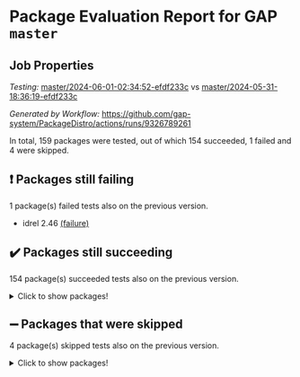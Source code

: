 # Package Evaluation Report for GAP `master`

## Job Properties

*Testing:* [master/2024-06-01-02:34:52-efdf233c](https://github.com/gap-system/PackageDistro/blob/data/reports/master/2024-06-01-02:34:52-efdf233c) vs [master/2024-05-31-18:36:19-efdf233c](https://github.com/gap-system/PackageDistro/blob/data/reports/master/2024-05-31-18:36:19-efdf233c)

*Generated by Workflow:* https://github.com/gap-system/PackageDistro/actions/runs/9326789261

In total, 159 packages were tested, out of which 154 succeeded, 1 failed and 4 were skipped.

## :exclamation: Packages still failing

1 package(s) failed tests also on the previous version.
- idrel 2.46 [(failure)](https://github.com/gap-system/PackageDistro/actions/runs/9326789261/job/25675942177)

## :heavy_check_mark: Packages still succeeding

154 package(s) succeeded tests also on the previous version.
<details><summary>Click to show packages!</summary>

- 4ti2interface 2023.02-04 [(success)](https://github.com/gap-system/PackageDistro/actions/runs/9326789261/job/25675932757)
- ace 5.6.2 [(success)](https://github.com/gap-system/PackageDistro/actions/runs/9326789261/job/25675932862)
- aclib 1.3.2 [(success)](https://github.com/gap-system/PackageDistro/actions/runs/9326789261/job/25675932958)
- agt 0.3.1 [(success)](https://github.com/gap-system/PackageDistro/actions/runs/9326789261/job/25675933080)
- alnuth 3.2.1 [(success)](https://github.com/gap-system/PackageDistro/actions/runs/9326789261/job/25675933183)
- anupq 3.3.0 [(success)](https://github.com/gap-system/PackageDistro/actions/runs/9326789261/job/25675933281)
- atlasrep 2.1.8 [(success)](https://github.com/gap-system/PackageDistro/actions/runs/9326789261/job/25675933395)
- autodoc 2023.06.19 [(success)](https://github.com/gap-system/PackageDistro/actions/runs/9326789261/job/25675933591)
- automata 1.15 [(success)](https://github.com/gap-system/PackageDistro/actions/runs/9326789261/job/25675935011)
- automgrp 1.3.2 [(success)](https://github.com/gap-system/PackageDistro/actions/runs/9326789261/job/25675935246)
- autpgrp 1.11 [(success)](https://github.com/gap-system/PackageDistro/actions/runs/9326789261/job/25675935422)
- cap 2024.04-01 [(success)](https://github.com/gap-system/PackageDistro/actions/runs/9326789261/job/25675936190)
- caratinterface 2.3.6 [(success)](https://github.com/gap-system/PackageDistro/actions/runs/9326789261/job/25675936940)
- cddinterface 2022.11.01 [(success)](https://github.com/gap-system/PackageDistro/actions/runs/9326789261/job/25675937052)
- circle 1.6.6 [(success)](https://github.com/gap-system/PackageDistro/actions/runs/9326789261/job/25675937165)
- classicpres 1.22 [(success)](https://github.com/gap-system/PackageDistro/actions/runs/9326789261/job/25675937284)
- cohomolo 1.6.11 [(success)](https://github.com/gap-system/PackageDistro/actions/runs/9326789261/job/25675937403)
- congruence 1.2.6 [(success)](https://github.com/gap-system/PackageDistro/actions/runs/9326789261/job/25675937521)
- corelg 1.56 [(success)](https://github.com/gap-system/PackageDistro/actions/runs/9326789261/job/25675937624)
- crime 1.6 [(success)](https://github.com/gap-system/PackageDistro/actions/runs/9326789261/job/25675937749)
- crisp 1.4.6 [(success)](https://github.com/gap-system/PackageDistro/actions/runs/9326789261/job/25675938013)
- crypting 0.10.4 [(success)](https://github.com/gap-system/PackageDistro/actions/runs/9326789261/job/25675938194)
- cryst 4.1.27 [(success)](https://github.com/gap-system/PackageDistro/actions/runs/9326789261/job/25675938286)
- crystcat 1.1.10 [(success)](https://github.com/gap-system/PackageDistro/actions/runs/9326789261/job/25675938404)
- ctbllib 1.3.9 [(success)](https://github.com/gap-system/PackageDistro/actions/runs/9326789261/job/25675938534)
- cubefree 1.19 [(success)](https://github.com/gap-system/PackageDistro/actions/runs/9326789261/job/25675938649)
- curlinterface 2.3.2 [(success)](https://github.com/gap-system/PackageDistro/actions/runs/9326789261/job/25675938760)
- cvec 2.8.1 [(success)](https://github.com/gap-system/PackageDistro/actions/runs/9326789261/job/25675938875)
- datastructures 0.3.0 [(success)](https://github.com/gap-system/PackageDistro/actions/runs/9326789261/job/25675939003)
- deepthought 1.0.6 [(success)](https://github.com/gap-system/PackageDistro/actions/runs/9326789261/job/25675939134)
- design 1.8 [(success)](https://github.com/gap-system/PackageDistro/actions/runs/9326789261/job/25675939269)
- difsets 2.3.1 [(success)](https://github.com/gap-system/PackageDistro/actions/runs/9326789261/job/25675939380)
- digraphs 1.7.1 [(success)](https://github.com/gap-system/PackageDistro/actions/runs/9326789261/job/25675939472)
- edim 1.3.8 [(success)](https://github.com/gap-system/PackageDistro/actions/runs/9326789261/job/25675939562)
- example 4.3.4 [(success)](https://github.com/gap-system/PackageDistro/actions/runs/9326789261/job/25675939667)
- examplesforhomalg 2023.10-01 [(success)](https://github.com/gap-system/PackageDistro/actions/runs/9326789261/job/25675939747)
- factint 1.6.3 [(success)](https://github.com/gap-system/PackageDistro/actions/runs/9326789261/job/25675939843)
- ferret 1.0.11 [(success)](https://github.com/gap-system/PackageDistro/actions/runs/9326789261/job/25675939928)
- fga 1.5.0 [(success)](https://github.com/gap-system/PackageDistro/actions/runs/9326789261/job/25675940014)
- fining 1.5.6 [(success)](https://github.com/gap-system/PackageDistro/actions/runs/9326789261/job/25675940105)
- float 1.0.4 [(success)](https://github.com/gap-system/PackageDistro/actions/runs/9326789261/job/25675940186)
- format 1.4.4 [(success)](https://github.com/gap-system/PackageDistro/actions/runs/9326789261/job/25675940261)
- forms 1.2.11 [(success)](https://github.com/gap-system/PackageDistro/actions/runs/9326789261/job/25675940319)
- fplsa 1.2.6 [(success)](https://github.com/gap-system/PackageDistro/actions/runs/9326789261/job/25675940409)
- fr 2.4.13 [(success)](https://github.com/gap-system/PackageDistro/actions/runs/9326789261/job/25675940493)
- francy 2.0.3 [(success)](https://github.com/gap-system/PackageDistro/actions/runs/9326789261/job/25675940571)
- fwtree 1.3 [(success)](https://github.com/gap-system/PackageDistro/actions/runs/9326789261/job/25675940634)
- gapdoc 1.6.7 [(success)](https://github.com/gap-system/PackageDistro/actions/runs/9326789261/job/25675940702)
- gauss 2023.02-04 [(success)](https://github.com/gap-system/PackageDistro/actions/runs/9326789261/job/25675940769)
- gaussforhomalg 2023.11-01 [(success)](https://github.com/gap-system/PackageDistro/actions/runs/9326789261/job/25675940839)
- gbnp 1.0.5 [(success)](https://github.com/gap-system/PackageDistro/actions/runs/9326789261/job/25675940911)
- generalizedmorphismsforcap 2024.04-01 [(success)](https://github.com/gap-system/PackageDistro/actions/runs/9326789261/job/25675940981)
- genss 1.6.8 [(success)](https://github.com/gap-system/PackageDistro/actions/runs/9326789261/job/25675941066)
- gradedmodules 2024.01-01 [(success)](https://github.com/gap-system/PackageDistro/actions/runs/9326789261/job/25675941133)
- gradedringforhomalg 2023.08-01 [(success)](https://github.com/gap-system/PackageDistro/actions/runs/9326789261/job/25675941210)
- grape 4.9.0 [(success)](https://github.com/gap-system/PackageDistro/actions/runs/9326789261/job/25675941285)
- groupoids 1.74 [(success)](https://github.com/gap-system/PackageDistro/actions/runs/9326789261/job/25675941364)
- grpconst 2.6.5 [(success)](https://github.com/gap-system/PackageDistro/actions/runs/9326789261/job/25675941440)
- guarana 0.96.3 [(success)](https://github.com/gap-system/PackageDistro/actions/runs/9326789261/job/25675941508)
- guava 3.19 [(success)](https://github.com/gap-system/PackageDistro/actions/runs/9326789261/job/25675941592)
- hap 1.62 [(success)](https://github.com/gap-system/PackageDistro/actions/runs/9326789261/job/25675941667)
- hapcryst 0.1.15 [(success)](https://github.com/gap-system/PackageDistro/actions/runs/9326789261/job/25675941756)
- hecke 1.5.3 [(success)](https://github.com/gap-system/PackageDistro/actions/runs/9326789261/job/25675941840)
- help 4.0 [(success)](https://github.com/gap-system/PackageDistro/actions/runs/9326789261/job/25675941926)
- homalg 2024.01-01 [(success)](https://github.com/gap-system/PackageDistro/actions/runs/9326789261/job/25675942016)
- homalgtocas 2023.11-01 [(success)](https://github.com/gap-system/PackageDistro/actions/runs/9326789261/job/25675942095)
- images 1.3.2 [(success)](https://github.com/gap-system/PackageDistro/actions/runs/9326789261/job/25675942267)
- intpic 0.3.0 [(success)](https://github.com/gap-system/PackageDistro/actions/runs/9326789261/job/25675942347)
- io 4.8.2 [(success)](https://github.com/gap-system/PackageDistro/actions/runs/9326789261/job/25675942412)
- io_forhomalg 2023.02-04 [(success)](https://github.com/gap-system/PackageDistro/actions/runs/9326789261/job/25675942485)
- irredsol 1.4.4 [(success)](https://github.com/gap-system/PackageDistro/actions/runs/9326789261/job/25675942570)
- json 2.2.1 [(success)](https://github.com/gap-system/PackageDistro/actions/runs/9326789261/job/25675942659)
- jupyterkernel 1.5.0 [(success)](https://github.com/gap-system/PackageDistro/actions/runs/9326789261/job/25675942736)
- jupyterviz 1.5.6 [(success)](https://github.com/gap-system/PackageDistro/actions/runs/9326789261/job/25675942927)
- kan 1.37 [(success)](https://github.com/gap-system/PackageDistro/actions/runs/9326789261/job/25675942996)
- kbmag 1.5.11 [(success)](https://github.com/gap-system/PackageDistro/actions/runs/9326789261/job/25675943058)
- laguna 3.9.6 [(success)](https://github.com/gap-system/PackageDistro/actions/runs/9326789261/job/25675943162)
- liealgdb 2.2.1 [(success)](https://github.com/gap-system/PackageDistro/actions/runs/9326789261/job/25675943245)
- liepring 2.8 [(success)](https://github.com/gap-system/PackageDistro/actions/runs/9326789261/job/25675943337)
- liering 2.4.2 [(success)](https://github.com/gap-system/PackageDistro/actions/runs/9326789261/job/25675943453)
- linearalgebraforcap 2024.04-02 [(success)](https://github.com/gap-system/PackageDistro/actions/runs/9326789261/job/25675943576)
- lins 0.9 [(success)](https://github.com/gap-system/PackageDistro/actions/runs/9326789261/job/25675943702)
- localizeringforhomalg 2023.10-01 [(success)](https://github.com/gap-system/PackageDistro/actions/runs/9326789261/job/25675943815)
- loops 3.4.3 [(success)](https://github.com/gap-system/PackageDistro/actions/runs/9326789261/job/25675943916)
- lpres 1.0.3 [(success)](https://github.com/gap-system/PackageDistro/actions/runs/9326789261/job/25675944083)
- majoranaalgebras 1.5.1 [(success)](https://github.com/gap-system/PackageDistro/actions/runs/9326789261/job/25675944321)
- mapclass 1.4.6 [(success)](https://github.com/gap-system/PackageDistro/actions/runs/9326789261/job/25675944525)
- matgrp 0.70 [(success)](https://github.com/gap-system/PackageDistro/actions/runs/9326789261/job/25675944636)
- matricesforhomalg 2024.02-01 [(success)](https://github.com/gap-system/PackageDistro/actions/runs/9326789261/job/25675944721)
- modisom 2.5.4 [(success)](https://github.com/gap-system/PackageDistro/actions/runs/9326789261/job/25675944817)
- modulepresentationsforcap 2024.04-01 [(success)](https://github.com/gap-system/PackageDistro/actions/runs/9326789261/job/25675944903)
- modules 2024.01-01 [(success)](https://github.com/gap-system/PackageDistro/actions/runs/9326789261/job/25675945005)
- monoidalcategories 2024.04-01 [(success)](https://github.com/gap-system/PackageDistro/actions/runs/9326789261/job/25675945095)
- nconvex 2022.09-01 [(success)](https://github.com/gap-system/PackageDistro/actions/runs/9326789261/job/25675945184)
- nilmat 1.4.2 [(success)](https://github.com/gap-system/PackageDistro/actions/runs/9326789261/job/25675945271)
- nock 1.5 [(success)](https://github.com/gap-system/PackageDistro/actions/runs/9326789261/job/25675945396)
- normalizinterface 1.3.6 [(success)](https://github.com/gap-system/PackageDistro/actions/runs/9326789261/job/25675945492)
- nq 2.5.11 [(success)](https://github.com/gap-system/PackageDistro/actions/runs/9326789261/job/25675945588)
- numericalsgps 1.3.1 [(success)](https://github.com/gap-system/PackageDistro/actions/runs/9326789261/job/25675945718)
- openmath 11.5.3 [(success)](https://github.com/gap-system/PackageDistro/actions/runs/9326789261/job/25675945847)
- orb 4.9.0 [(success)](https://github.com/gap-system/PackageDistro/actions/runs/9326789261/job/25675945958)
- packagemanager 1.4.3 [(success)](https://github.com/gap-system/PackageDistro/actions/runs/9326789261/job/25675946066)
- patternclass 2.4.3 [(success)](https://github.com/gap-system/PackageDistro/actions/runs/9326789261/job/25675946179)
- permut 2.0.5 [(success)](https://github.com/gap-system/PackageDistro/actions/runs/9326789261/job/25675946276)
- polenta 1.3.10 [(success)](https://github.com/gap-system/PackageDistro/actions/runs/9326789261/job/25675946427)
- polymaking 0.8.7 [(success)](https://github.com/gap-system/PackageDistro/actions/runs/9326789261/job/25675946598)
- primgrp 3.4.4 [(success)](https://github.com/gap-system/PackageDistro/actions/runs/9326789261/job/25675946701)
- profiling 2.5.4 [(success)](https://github.com/gap-system/PackageDistro/actions/runs/9326789261/job/25675946797)
- qdistrnd 0.9.4 [(success)](https://github.com/gap-system/PackageDistro/actions/runs/9326789261/job/25675947016)
- qpa 1.35 [(success)](https://github.com/gap-system/PackageDistro/actions/runs/9326789261/job/25675947108)
- quagroup 1.8.4 [(success)](https://github.com/gap-system/PackageDistro/actions/runs/9326789261/job/25675947215)
- radiroot 2.9 [(success)](https://github.com/gap-system/PackageDistro/actions/runs/9326789261/job/25675947307)
- rcwa 4.7.1 [(success)](https://github.com/gap-system/PackageDistro/actions/runs/9326789261/job/25675947404)
- rds 1.8 [(success)](https://github.com/gap-system/PackageDistro/actions/runs/9326789261/job/25675947513)
- recog 1.4.2 [(success)](https://github.com/gap-system/PackageDistro/actions/runs/9326789261/job/25675947631)
- repndecomp 1.3.0 [(success)](https://github.com/gap-system/PackageDistro/actions/runs/9326789261/job/25675947868)
- repsn 3.1.2 [(success)](https://github.com/gap-system/PackageDistro/actions/runs/9326789261/job/25675947964)
- resclasses 4.7.3 [(success)](https://github.com/gap-system/PackageDistro/actions/runs/9326789261/job/25675948077)
- ringsforhomalg 2023.11-02 [(success)](https://github.com/gap-system/PackageDistro/actions/runs/9326789261/job/25675948202)
- sco 2023.08-01 [(success)](https://github.com/gap-system/PackageDistro/actions/runs/9326789261/job/25675948376)
- scscp 2.4.2 [(success)](https://github.com/gap-system/PackageDistro/actions/runs/9326789261/job/25675948486)
- semigroups 5.3.7 [(success)](https://github.com/gap-system/PackageDistro/actions/runs/9326789261/job/25675948582)
- sglppow 2.4 [(success)](https://github.com/gap-system/PackageDistro/actions/runs/9326789261/job/25675948673)
- sgpviz 0.999.5 [(success)](https://github.com/gap-system/PackageDistro/actions/runs/9326789261/job/25675948794)
- simpcomp 2.1.14 [(success)](https://github.com/gap-system/PackageDistro/actions/runs/9326789261/job/25675948898)
- singular 2023.02.09 [(success)](https://github.com/gap-system/PackageDistro/actions/runs/9326789261/job/25675949007)
- sl2reps 1.1 [(success)](https://github.com/gap-system/PackageDistro/actions/runs/9326789261/job/25675949091)
- sla 1.5.3 [(success)](https://github.com/gap-system/PackageDistro/actions/runs/9326789261/job/25675949196)
- smallgrp 1.5.3 [(success)](https://github.com/gap-system/PackageDistro/actions/runs/9326789261/job/25675949320)
- smallsemi 0.7.0 [(success)](https://github.com/gap-system/PackageDistro/actions/runs/9326789261/job/25675949454)
- sonata 2.9.6 [(success)](https://github.com/gap-system/PackageDistro/actions/runs/9326789261/job/25675949550)
- sophus 1.27 [(success)](https://github.com/gap-system/PackageDistro/actions/runs/9326789261/job/25675949634)
- sotgrps 1.2 [(success)](https://github.com/gap-system/PackageDistro/actions/runs/9326789261/job/25675949718)
- spinsym 1.5.2 [(success)](https://github.com/gap-system/PackageDistro/actions/runs/9326789261/job/25675949799)
- standardff 1.0 [(success)](https://github.com/gap-system/PackageDistro/actions/runs/9326789261/job/25675949876)
- symbcompcc 1.3.2 [(success)](https://github.com/gap-system/PackageDistro/actions/runs/9326789261/job/25675949937)
- thelma 1.3 [(success)](https://github.com/gap-system/PackageDistro/actions/runs/9326789261/job/25675950011)
- tomlib 1.2.11 [(success)](https://github.com/gap-system/PackageDistro/actions/runs/9326789261/job/25675950066)
- toolsforhomalg 2023.11-01 [(success)](https://github.com/gap-system/PackageDistro/actions/runs/9326789261/job/25675950141)
- toric 1.9.5 [(success)](https://github.com/gap-system/PackageDistro/actions/runs/9326789261/job/25675950212)
- toricvarieties 2022.07.13 [(success)](https://github.com/gap-system/PackageDistro/actions/runs/9326789261/job/25675950290)
- transgrp 3.6.5 [(success)](https://github.com/gap-system/PackageDistro/actions/runs/9326789261/job/25675950351)
- typeset 1.2.2 [(success)](https://github.com/gap-system/PackageDistro/actions/runs/9326789261/job/25675950422)
- ugaly 4.1.3 [(success)](https://github.com/gap-system/PackageDistro/actions/runs/9326789261/job/25675950489)
- unipot 1.5 [(success)](https://github.com/gap-system/PackageDistro/actions/runs/9326789261/job/25675950557)
- unitlib 4.2.0 [(success)](https://github.com/gap-system/PackageDistro/actions/runs/9326789261/job/25675950617)
- utils 0.85 [(success)](https://github.com/gap-system/PackageDistro/actions/runs/9326789261/job/25675950677)
- uuid 0.7 [(success)](https://github.com/gap-system/PackageDistro/actions/runs/9326789261/job/25675950742)
- walrus 0.9991 [(success)](https://github.com/gap-system/PackageDistro/actions/runs/9326789261/job/25675950806)
- wedderga 4.10.5 [(success)](https://github.com/gap-system/PackageDistro/actions/runs/9326789261/job/25675950956)
- xmod 2.92 [(success)](https://github.com/gap-system/PackageDistro/actions/runs/9326789261/job/25675951024)
- xmodalg 1.23 [(success)](https://github.com/gap-system/PackageDistro/actions/runs/9326789261/job/25675951107)
- yangbaxter 0.10.3 [(success)](https://github.com/gap-system/PackageDistro/actions/runs/9326789261/job/25675951354)
- zeromqinterface 0.14 [(success)](https://github.com/gap-system/PackageDistro/actions/runs/9326789261/job/25675951440)
</details>

## :heavy_minus_sign: Packages that were skipped

4 package(s) skipped tests also on the previous version.
<details><summary>Click to show packages!</summary>

- browse 1.8.21 [(skipped)](https://github.com/gap-system/PackageDistro/actions/runs/9326789261/job/25675774187)
- itc 1.5.1 [(skipped)](https://github.com/gap-system/PackageDistro/actions/runs/9326789261/job/25675774187)
- polycyclic 2.16 [(skipped)](https://github.com/gap-system/PackageDistro/actions/runs/9326789261/job/25675774187)
- xgap 4.32 [(skipped)](https://github.com/gap-system/PackageDistro/actions/runs/9326789261/job/25675774187)
</details>

